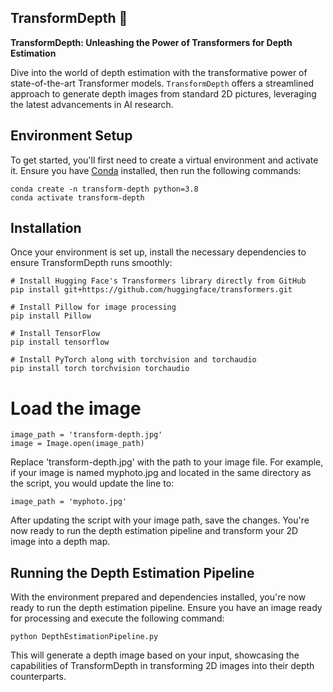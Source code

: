 ## TransformDepth 🔄

**TransformDepth: Unleashing the Power of Transformers for Depth Estimation**

Dive into the world of depth estimation with the transformative power of state-of-the-art Transformer models. `TransformDepth` offers a streamlined approach to generate depth images from standard 2D pictures, leveraging the latest advancements in AI research.

## Environment Setup

To get started, you'll first need to create a virtual environment and activate it. Ensure you have [Conda](https://docs.conda.io/en/latest/) installed, then run the following commands:

```
conda create -n transform-depth python=3.8
conda activate transform-depth
```
## Installation

Once your environment is set up, install the necessary dependencies to ensure TransformDepth runs smoothly:

```
# Install Hugging Face's Transformers library directly from GitHub
pip install git+https://github.com/huggingface/transformers.git

# Install Pillow for image processing
pip install Pillow

# Install TensorFlow
pip install tensorflow

# Install PyTorch along with torchvision and torchaudio
pip install torch torchvision torchaudio
```

# Load the image
```
image_path = 'transform-depth.jpg'
image = Image.open(image_path)
```
Replace 'transform-depth.jpg' with the path to your image file. For example, if your image is named myphoto.jpg and located in the same directory as the script, you would update the line to:

```
image_path = 'myphoto.jpg'
```
After updating the script with your image path, save the changes. You're now ready to run the depth estimation pipeline and transform your 2D image into a depth map.

## Running the Depth Estimation Pipeline

With the environment prepared and dependencies installed, you're now ready to run the depth estimation pipeline. 
Ensure you have an image ready for processing and execute the following command:

```
python DepthEstimationPipeline.py
```
This will generate a depth image based on your input, showcasing the capabilities of TransformDepth in transforming 2D images into their depth counterparts.
